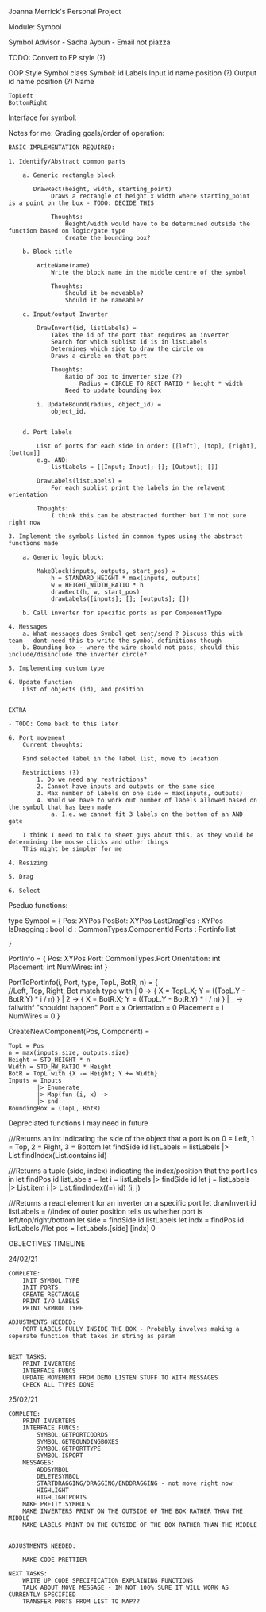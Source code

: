 Joanna Merrick's Personal Project

Module: Symbol

Symbol Advisor  - Sacha Ayoun - Email not piazza

TODO: Convert to FP style (?)

OOP Style Symbol class 
Symbol:
    id
    Labels
        Input
            id
            name
            position (?)
        Output
            id
            name
            position (?)
        Name

    TopLeft
    BottomRight



Interface for symbol:



Notes for me:
Grading goals/order of operation:
    
    BASIC IMPLEMENTATION REQUIRED:

    1. Identify/Abstract common parts

        a. Generic rectangle block

           DrawRect(height, width, starting_point)
                Draws a rectangle of height x width where starting_point is a point on the box - TODO: DECIDE THIS

                Thoughts:
                    Height/width would have to be determined outside the function based on logic/gate type
                    Create the bounding box?

        b. Block title

            WriteName(name)
                Write the block name in the middle centre of the symbol

                Thoughts:
                    Should it be moveable?
                    Should it be nameable?
                    
        c. Input/output Inverter

            DrawInvert(id, listLabels) =
                Takes the id of the port that requires an inverter 
                Search for which sublist id is in listLabels
                Determines which side to draw the circle on
                Draws a circle on that port

                Thoughts:
                    Ratio of box to inverter size (?)
                        Radius = CIRCLE_TO_RECT_RATIO * height * width
                    Need to update bounding box

            i. UpdateBound(radius, object_id) = 
                object_id.
                

        d. Port labels
            
            List of ports for each side in order: [[left], [top], [right], [bottom]]
            e.g. AND:
                listLabels = [[Input; Input]; []; [Output]; []]
            
            DrawLabels(listLabels) = 
                For each sublist print the labels in the relavent orientation

            Thoughts:
                I think this can be abstracted further but I'm not sure right now
    
    3. Implement the symbols listed in common types using the abstract functions made

        a. Generic logic block:

            MakeBlock(inputs, outputs, start_pos) =
                h = STANDARD_HEIGHT * max(inputs, outputs)
                w = HEIGHT_WIDTH_RATIO * h
                drawRect(h, w, start_pos)
                drawLabels([inputs]; []; [outputs]; [])

        b. Call inverter for specific ports as per ComponentType

    4. Messages
        a. What messages does Symbol get sent/send ? Discuss this with team - dont need this to write the symbol definitions though
        b. Bounding box - where the wire should not pass, should this include/disinclude the inverter circle?

    5. Implementing custom type

    6. Update function
        List of objects (id), and position


    EXTRA

    - TODO: Come back to this later
    
    6. Port movement 
        Current thoughts:

        Find selected label in the label list, move to location

        Restrictions (?)
            1. Do we need any restrictions?
            2. Cannot have inputs and outputs on the same side
            3. Max number of labels on one side = max(inputs, outputs)
            4. Would we have to work out number of labels allowed based on the symbol that has been made
                a. I.e. we cannot fit 3 labels on the bottom of an AND gate

        I think I need to talk to sheet guys about this, as they would be determining the mouse clicks and other things
        This might be simpler for me

    4. Resizing

    5. Drag

    6. Select




Pseduo functions:

type Symbol =
    {
        Pos: XYPos
        PosBot: XYPos
        LastDragPos : XYPos
        IsDragging : bool
        Id : CommonTypes.ComponentId
        Ports : Portinfo list

    }

PortInfo =
    {
        Pos: XYPos
        Port: CommonTypes.Port
        Orientation: int
        Placement: int 
        NumWires: int
    }

PortToPortInfo(i, Port, type, TopL, BotR, n) = 
    {   
        //Left, Top, Right, Bot
        match type with
        | 0 -> { X = TopL.X; Y = ((TopL.Y - BotR.Y) * i / n) }
        | 2 -> { X = BotR.X; Y = ((TopL.Y - BotR.Y) * i / n) }
        | _ -> failwithf "shouldnt happen"
        Port = x
        Orientation = 0
        Placement = i
        NumWires = 0
    }
    
CreateNewComponent(Pos, Component) =
    
    TopL = Pos
    n = max(inputs.size, outputs.size)
    Height = STD_HEIGHT * n
    Width = STD_HW_RATIO * Height
    BotR = TopL with {X -= Height; Y += Width}
    Inputs = Inputs 
            |> Enumerate 
            |> Map(fun (i, x) -> 
            |> snd
    BoundingBox = (TopL, BotR)

Depreciated functions I may need in future

///Returns an int indicating the side of the object that a port is on 0 = Left, 1 = Top, 2 = Right, 3 = Bottom
let findSide id listLabels = listLabels |> List.findIndex(List.contains id)

///Returns a tuple (side, index) indicating the index/position that the port lies in
let findPos id listLabels = 
    let i = listLabels |> findSide id 
    let j = listLabels |> List.item i |> List.findIndex((=) id)
    (i, j)

///Returns a react element for an inverter on a specific port
let drawInvert id listLabels =
    //index of outer position tells us whether port is left/top/right/bottom
    let side = findSide id listLabels
    let indx = findPos id listLabels
    //let pos = listLabels.[side].[indx]
    0


OBJECTIVES TIMELINE 

24/02/21
   
    COMPLETE: 
        INIT SYMBOL TYPE
        INIT PORTS
        CREATE RECTANGLE
        PRINT I/O LABELS
        PRINT SYMBOL TYPE

    ADJUSTMENTS NEEDED: 
        PORT LABELS FULLY INSIDE THE BOX - Probably involves making a seperate function that takes in string as param
        

    NEXT TASKS:
        PRINT INVERTERS
        INTERFACE FUNCS
        UPDATE MOVEMENT FROM DEMO LISTEN STUFF TO WITH MESSAGES
        CHECK ALL TYPES DONE

25/02/21

    COMPLETE:
        PRINT INVERTERS
        INTERFACE FUNCS:
            SYMBOL.GETPORTCOORDS
            SYMBOL.GETBOUNDINGBOXES
            SYMBOL.GETPORTTYPE
            SYMBOL.ISPORT
        MESSAGES:
            ADDSYMBOL
            DELETESYMBOL
            STARTDRAGGING/DRAGGING/ENDDRAGGING - not move right now
            HIGHLIGHT
            HIGHLIGHTPORTS
        MAKE PRETTY SYMBOLS
        MAKE INVERTERS PRINT ON THE OUTSIDE OF THE BOX RATHER THAN THE MIDDLE
        MAKE LABELS PRINT ON THE OUTSIDE OF THE BOX RATHER THAN THE MIDDLE


    ADJUSTMENTS NEEDED:
        
        MAKE CODE PRETTIER
    
    NEXT TASKS:
        WRITE UP CODE SPECIFICATION EXPLAINING FUNCTIONS
        TALK ABOUT MOVE MESSAGE - IM NOT 100% SURE IT WILL WORK AS CURRENTLY SPECIFIED
        TRANSFER PORTS FROM LIST TO MAP??